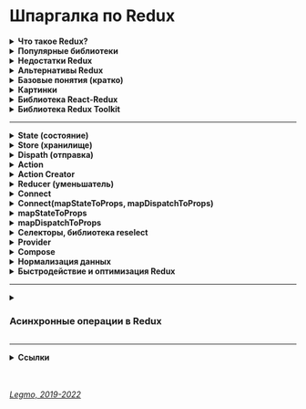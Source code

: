 <h1> Шпаргалка по Redux </h1>

[//]: # (Что такое Redux?)
<details><summary><b>Что такое Redux?</b></summary><p>

- Разработан в Facebook 2013
- Библиотека (а не фреймворк) для управления state. Реализует Flux-архитектуру.
- Её надо инсталлировать отдельно (не идёт в комплекте с React b т.д.)
- Позволяет создавать свой store и удобно работать с ним
- В частности, уменьшает связность - позволяет передавать данные не по цепочке props, а сразу в нужную компоненту


- **Ссылки**
  - [Хабр - Введение в Redux & React-redux](https://habr.com/ru/post/498860/)
  - [Изучаем Redux на примере создания мини-Redux](https://medium.com/devschacht/jakob-lind-learn-redux-by-coding-a-mini-redux-d1a58e830514)
  - [Создаем свой собственный Redux, часть 2: функция connect](https://medium.com/devschacht/jakob-lind-code-your-own-redux-part-2-the-connect-function-d941dc247c58)
  - [Build Yourself a Redux (en)](https://zapier.com/engineering/how-to-build-redux/)

<br></p>
</details>

[//]: # (Популярные библиотеки)
<details><summary><b>Популярные библиотеки</b></summary><p>

- Есть несколько библиотек, которые хорошо дополняют Redux:
-
- `React-Redux` — см. ниже.
- `Immutable.js` — немутабельные структуры данных для JavaScript! Используйте их для хранения состояния, чтобы быть уверенным, что оно не меняется там, где не должно, а также чтобы сохранить функциональную чистоту редьюсеров
- `redux-thunk` — используется когда нужно, чтобы действия (actions) имели какой-либо побочный эффект в дополнение к обновлению состояния приложения. Например, вызов REST API, или установка маршрутов (routes), или даже вызов других действий.
- `reselect` — используется для создания составных, лениво исполняемых отображений. Например для конкретного компонента вам может потребоваться:
  1. вставить только определенную часть глобального состояния, а не полностью
  2. вставить дополнительные производные данные, например "итого" или "результаты валидации данных", не сохраняя все это в состоянии

<br></p>
</details>

[//]: # (Недостатки Redux)
<details><summary><b>Недостатки  Redux</b></summary><p>

- **Высокая «связность»**
  - «Связность» (coupling) — взаимная зависимость модулей между собой. Сколько изменений надо внести в модули при изменении другого модуля. Чем ниже этот показатель — тем лучше.
  - Нарушение принципа "Low coupling, high cohesion" (Низкая связность, высокая сцепленность)
  - Управление состоянием, которое должно быть цельным внутри компонента, оказывается размазанным по множеству файлов и сущностей.
  - Связи, которые должны оставаться внутри, выходят наружу.
  - состояние всех компонент хранится в одном месте (глоальный стор), сложно перенести модуль в другой проект, надо тянуть за собой структуру Redux. 
  - Альтернативы
    - реализовать упарвление состоянием через хуки React (useReducer() и т.д.)
    - концепции «изолированных модулей», 
    - «слои»
- **Много «кода ради кода»** (boilerplate кода)
  - Даже небольшое изменение функционала может потребовать относительно большие изменения в коде, 
  - так еще и код этот однотипный и не несущий никакой полезной для данной конкретной задачи нагрузки. 
  - Инструменты, направленные на решение этой проблемы, существуют — Redux Toolkit
  - Но многословность остаётся даже в связке с Redux Toolkit,
    -
  - **Необходимость выбирать дополнительный слой**
    - redux-thunk, redux-saga, redux-observable...
- **Порог вхождения выше** 
  - если человек уже умеет работать с функциональными / классовыми компонентами и понимает что такое методы жизненного цикла и «состояния компонента» — ему не так сложно обучиться управлением state на хуках. А понимание Flux-архитекутры (например Redux) требует некоторых усилий.
- 
- **Альтернативные точки зрения**
  - Шаблоны и архитектуры не имеют плюсов и минусов сами по себе.
    Плюсы и минусы у них есть только в сравнении с другой архитектурой / шаблоном.
  - Redux - просто библиотека. Важно её корректно использовать.
  - Redux уменьшает количество шаблонного кода по сравнению со старым «шаблоном Flux»: http://redux.js.org/usage/reducing-boilerplate 
  - Люди используют Redux, потому что хотят, чтобы поток данных через их JS-код был согласованным, предсказуемым и понятным по сравнению со кастомными JS-скриптами, которые не соответствуют какой-либо общей общей архитектуре или шаблонам программирования. Если вам не нужны эти преимущества, возможно, вам лучше написать кастомный JS.
- 
- **Ещё**
  - Редакс не умеет идиоматически описывать события — когда у вас что-то произошло, и вам просто надо сайдэффекты. В терминах редакса это всегда превращается в монстров, когда пишут в стейт какие-нибудь пустые объекты (для change detection), и запускают рендер компонентов, когда он по факту не нужен (редакс не умеет просто сообщить в реакт о факте изменения стейта, это обязательно сопровождается рендером).
  - Из-за этого всего неаккуратная попытка создания в редаксе сайдэффектов на какие-нибудь частые события (scroll, мыша) может очень легко отожрать весь процессор и привести к тормозам на ровном месте. При этом весь код будет написан "по заветам" официальной документации. 
  - 
  - принципиально нет человеческого способа доставить обновление стейта в компонент реакта без рендера. Способ придумать можно, но будет несколько… нечеловечески. 
  - 
  - в компоненте есть ref на какой-то внутренний элемент, и надо с этим элементом что-то делать при некоторых изменениях редуксового стора, но без перерендера самого компонента?
  - 
  - У меня у самого есть вопросы к реализации вычислимых полей через селекторы, равно как и использование чистых функций в языке без даже намека на ссылочную прозрачность. Но конкретно для вашего примера сразу несколько вариантов приходит в голову
    - Просто импортировать стор в компонент вручную и вручную привязаться к стору через subscribe внутри компонента, один раз при создании компонента.
    - Написать свою обертку вокруг useSelector, которая будет принимать на вход селектор и колбек, который нужно дернуть при изменении результата селектора. Внутри обертки дергаем useSelector со вторым параметром (prev, next) => {if(prev !== next) {setTimeout(()=>callback(next))};return true}
    - Тупо мутировать стейт, но тогда не понятно как передавать информацию об изменении, и почему просто не использовать отдельный синглтон
    - 
    - Первые два способа может и не совсем стандартные, но вроде должны работать.
- 
- **Ссылки**
  - [Хабр - За что я не люблю Redux (2021)](https://habr.com/ru/post/563634/)
  - [Оф. документация - Reducing Boilerplate](https://redux.js.org/usage/reducing-boilerplate)
  - [Medium - Прощай, Redux (2018)](https://medium.com/devschacht/jack-scott-goodbye-redux-4f11cc3c6af5)

<br></p>
</details>

[//]: # (Альтернативы Redux)
<details ><summary><b>Альтернативы Redux</b></summary><p>

  - Хуки, в частности: useState, useReducer, useContext, пользовательские хуки. Ну и ContexAPI
  - [MobX](https://medium.com/@fabledva/%D0%BF%D0%B5%D1%80%D0%B5%D0%B2%D0%BE%D0%B4-%D0%B4%D0%BE%D0%BA%D1%83%D0%BC%D0%B5%D0%BD%D1%82%D0%B0%D1%86%D0%B8%D0%B8-%D0%BF%D0%BE-mobx-js-%D1%87%D0%B0%D1%81%D1%82%D1%8C-%D0%BF%D0%B5%D1%80%D0%B2%D0%B0%D1%8F-8c2481fd3505)
  - [React Query](https://my-js.org/docs/guide/react-query/) - библиотека для получения, кеширования, синхронизации и обновления состояния React-приложениях, хранящегося на сервере
  - SWR — альтернатива React Query
  - [Recoil](https://reactdev.ru/libs/recoil/) — новая библиотека для управления состоянием от Facebook
  - Overmind

<br></p>
</details>

[//]: # (Базовые понятия кратко)
<details><summary><b>Базовые понятия (кратко)</b></summary><p>

- `Store` (хранилище) — объект, содержит объект `state` и методы для работы с ним.
  - `State` (состояние) — объект хранящий актуальное состояние системы.
  - Методы = как его менять, как получить актуальное состояние хранилища (`getstate`), как подписаться на изменения (`subscriber`)... Их может быть много.
- `Dispatch` (отправка) — один из методов `store`. Объединяет все методы для правки `state`.
  - Хотим произвести любые изменения в `state` - вызываем метод `dispatch`
- `Actions` — объекты которые мы из UI (React) передаем в метод `dispatch()`.
  - Единственный способ внесения правок в `state` — вызывать `dispatch`, внутри которого некий `action`
- `Type` и `Payload` — параметры объекта `action`
  - `type` — строка, имя метода который будет менять `state`. По нему Redux понимает — что именно мы хотим сделать с `state`
  - `payload` — данные, которые нужны для изменений `state`.  Их может и не быть — например просто поменяли состояние системы на "Жду данных с сервера".
- `ActionCreators()` — функции, создают объект `Action`. Принимают данные-payload нужные для правки `state`, и возвращают объект `action` (с нужным type и payload).
  - Передавать `action` напрямую в `dispatch()` — плохой тон, код грязный и можно ошибиться.  `ActionCreators()`
  - Мы диспатчим не `ActionCreator` - диспатчится его вызов. Т.е. запустится функция `dispatch()`, выполнит `ActionCreator`, и уже потом выполнится  `dispatch()` с переданными в него результатами работы  `ActionCreator`  (т.е. с переданным объектом  `Action`)
- `Reducers()` — функции внутри `dispatch()`. Отвечают за правку опр. части `state`.  Принимают `action` и `state`, возвращают новый `state`
  - Принимают все `actions` входящие в `dispatch()`, и какой-то отдельный кусок `state` (например, отвечает за отдельную страницу).
  - Внутри стоит конструкция switch...case. Если `type` объекта `action` описан в этом switch - применяются изменения. Иначе - просто игнорируются
  - Нужны чтоб упростить работу со `state` — проще работать с каким-то небольшим объектом (например, описывающим состояние отдельной страницы). Для этого большой `state` дробят на части при помощи `reducers()`
  - Внутри `reducer` — набор методов для изменения данной части `state`.
  - `Reducer'у`  делегировано преобразование веток `state`. Та самая "простынь" с кучей `switch`/`case`. Туда же пихают `actionCreator`.
- 
- `Thunk()` — функция, делает какой-то асинхронный код и умеет  `dispatch(actions)` . Нужна для асинхронных запросов.
  - Вызывается из UI (React), как обычный `dispatch()`
  - Внутри себя выполняет асинхронный код и диспатчит обычные  `actions` .
  - React Thunk — отдельная библиотека, уже включена в Redux Toolkit. Добавляется в Redux и позволяет использовать асинхронный код внутри `dispatch()`.
  - В программировании `thunk` — это подпрограмма, используемая для ввода вычисления в другую подпрограмму. В основном используются для задержки вычисления до тех пор, пока не потребуется его результат, или для вставки операций в начале или конце другой подпрограммы.
  - Термин `thunk` возник как причудливая форма глагола _думать_ (разговорная форма прошедшего времени think.). Это относится к первоначальному использованию thunks в компиляторах ALGOL 60, что требовало специального анализа (размышления), чтобы определить, какой тип подпрограммы генерировать.
  - [Hexlet - Асинхронные запросы (Thunk). React: Redux Toolkit](https://ru.hexlet.io/courses/js-redux-toolkit/lessons/async-thunks/theory_unit)
- `ThunkCreator()` — функция-обёртка `thunk()`. Нужна чтоб передать в `thunk()` данные-payload для правки `state` .
  - `Thunk` берёт данные из замыкания, образуемого `ThunkCreator()`. https://youtu.be/eWdnjfRu9Io?t=1087
  - Как и с  `ActionCreator`, мы диспатчим не `ThunkCreator` - диспатчится его вызов. Т.е. запустится функция `dispatch()`, выполнит `ThunkCreator`, и уже потом выполнится  `dispatch()` с переданными в него результатами работы  `ThunkCreator`  (т.е. с переданным `Thunk` который через замыкание получил нужные данные)
- `Saga()` — альтернатива `thunk`. Тоже библиотека. Сложнее, более продвинутая
  - https://habr.com/ru/post/351168/
  - Redux-saga — библиотека. Нацеленная делать сайд-эффекты проще и лучше путем работы с сагами.
  - Саги — дизайн паттерн проектирования. Пришел из мира распределенных транзакций, где сага управляет процессами, которые необходимо выполнять транзакционным способом, сохраняя состояние выполнения и компенсируя неудачные процессы. 
  - Узнать больше
    - [Кузебюрдин (IT-Kamasutra) про Саги](https://youtu.be/EDCPrF8sXGA?t=526)
    - посмотреть [Применения паттерна Сага](https://www.youtube.com/watch?v=xDuwrtwYHu8) от Caitie McCaffrey,
    - [статья](http://citeseerx.ist.psu.edu/viewdoc/download?doi=10.1.1.93.7258&rep=rep1&type=pdf), которая первая описывает саги в отношении распределенных систем (если вы амбициозны)
  - Альтернативы redux-saga. Две самых популярных:
    - [redux-observable](https://github.com/redux-observable/redux-observable) (базируется на [RxJS](https://github.com/ReactiveX/rxjs))
    - [redux-logic](https://github.com/jeffbski/redux-logic) (базируется на RxJS наблюдателях, но даёт свободу писать логику в [других стилях](https://github.com/jeffbski/redux-logic#tldr)).
- `Middleware()` — функция-обёртка `dispatch()`. Нужна чтоб выполнить асинхронный код между отправкой из UI
  и `dispatch()`
  - В `store` приходит что-то (`action` или `thunk`). Это что-то не сразу попадает в `store`, а вначале обрабатывает
    функцией-обёрткой вокруг `Dispatch` — `Middleware`. Если это `Action` - `Middlewear` сразу пропустит его в `store`.
    Но, если это `thunk` — `middlewear` вначале выполнит его, дождётся ответа (если код был асинхронный), получит ответ
    и снова проверит — пришёл `action`, или ещё одни `thunk` (так тоже бывает). И так пока не придёт `action`.
  - Зачем это? Проблема в том, что `store` умеет работать только с `actions` (объектами). Если в него попадёт `thunk` (
    функция, да ещё с асинхронными методами) — он ничего сделать не сможет. Поэтому, надо всю эту асинхронную логику
    где-то выполнить — между отправкой из UI и приходом в метод `store`. Для этого и сделали обёртку вокруг `store`.
  - Выполнять асинхронные запросы внутри `reducer` нельзя потому что
    - `reducer` должен быть чистой функцией
    - `reducer` должен отдавать новый `state` мгновенно, т.е. никаких ожиданий завершения асинхронного запроса
  - Redux предоставляет нам такую штуку как middleware, которая стоит между диспатчом экшена и редюсером.
  - Существует две самые популярные middleware библиотеки для асинхронных экшенов в Redux, это — Redux Thunk и Redux
    Saga..
  - Middleware компонуемы — несколько мидлваров можно объединить вместе, где каждый мидлвар не должен знать, что происходит до или после него в цепочке.
  - [Подробнее](https://rajdee.gitbooks.io/redux-in-russian/content/docs/api/applyMiddleware.html)
- `Selectors`, библиотека Reselect
- 
- **Итого**
  - `state` — объект хранящий актуальное состояние
  - `store` — объект-хранилище всего что связано с состоянием
  - `subscriber` — метод для подписки на изменения в стэйте
  - `dispatch` — метод, для изменения стэйта. Все манипуляции со стэйтом делаем через dispatch
  - `action`  — объект, который мы снаружи отправляем в метод dispatch. Содержит тип (какое изменение произвести) и, если  надо, данные
  - `reducer` — функция, которая получает отдельный кусок стэйта и action. Если нужно - применяет этот экшен к стейту и
    возвращает обновлённый кусок стэйта (потом из кусков собирается новый стэйт)

<br></p>
</details>

[//]: # (Картинки)
<details><summary><b>Картинки</b></summary><p>

<img src="/Assets/Img/architecture-redux-1.jpg" title="Схема 1" alt="Схема 1" />

<br></p>
</details>

[//]: # (Библиотека React-Redux)
<details><summary><b>Библиотека React-Redux</b></summary><p>

- Отдельная библиотека, выступает как прослойка между React и Redux.
  - Позволяет работать с Redux не заморачиваясь кучей сложностей.
  - Инкапсулирует часть вещей, прячет от нас всякие детали связанные с контекстом, store, dispatch, subscribe...
  - Обладает очень простым интерфейсом.
  - Самое интересное:
    - `<Provider store>` — позволяет создавать обёртку для React-приложения и делать состояние Redux доступным для всех компонентов-контейнеров в его иерархии.
    - `connect([mapStateToProps], [mapDispatchToProps], [mergeProps], [options])` — позволяет создавать компоненты высшего порядка. Это нужно для создания компонентов-контейнеров на основе базовых компонентов React.

  - **Ссылки**
    - [Оф. документация React-redux (en)](https://react-redux.js.org/)
    - [Оф. документация React - State и жизненный цикл](https://ru.reactjs.org/docs/state-and-lifecycle.html)
    - [Redux и Thunk вместе с React. Руководство для чайников.](https://tuhub.ru/posts/redux-i-thunk-vmeste-react-rukovodstvo-dlya-chajnikov)

<br></p>
</details>

[//]: # (Библиотека Redux Toolkit)
<details><summary><b>Библиотека Redux Toolkit</b></summary><p>

- Библиотека от разработчиков Redux.
- Релиз — 2019.
- Аналог «Create React App» для React — можно работать и без неё, но с ней намного удобнее. До релиза библиотека называлась «redux-starter-kit»<br>

- Зачем:
  - помогает быстро начать использовать Redux;
  - упрощает работу с типичными задачами и кодом Redux;
  - позволяет использовать лучшие практики Redux по умолчанию;
  - предлагает решения, которые уменьшают недоверие к бойлерплейтам.

- Наиболее значимые функции:
  - `configureStore` — функция, предназначенная упростить процесс создания и настройки хранилища (`store`);
    - Автоматически добавляет `redux-thunk` в store 
    - Расширение `Redux DevTools` уже включено
  - `createSlice` — объединяет в себе функционал createAction и createReducer;
    - теперь написание логики Redux сводится к конфигурации. Дайте ему имя, initialState и логику ваших редьюсеров, и Redux Toolkit уже предоставит вам:
      - автоматически генерирует action creators & action types.
      - кажется, заменяет константы
      - Эти редукторы передаются в createReducer()который обеспечивает неизменную логику для обновления состояния.
  - `createReducer` — функция, помогающая лаконично и понятно описать и создать редьюсер;
    - заменяет `switch...case` ?
  - `createAction` — возвращает функцию создателя действия для заданной строки типа действия;
    - возвращает action creator, которого можно экспортировать, а затем диспатчить 
    - Когда вы вызываете action creator с аргументами, он автоматически становится объектом action.payload .
    - Строка, которую вы передаете в createAction, становится типом действия, которое вы затем можете использовать в своем редюсере. 
  - `createAsyncThunk` — похоже на createAction, но для случая отправки асинхронных действий
    - возвращает thunk action creator
    - Первый параметр — это тип действия Redux, но в этом случае строка не генерирует никаких функций редуктора автоматически, поскольку не знает деталей вашей реализации.
    - Второй параметр — это обратный вызов, в котором вы реализуете асинхронное поведение (например, выполнение вызовов ajax) и должны возвращать promise.
  - `createSelector` — функция из библиотеки Reselect, переэкспортированная для простоты использования.
  - `createEntityAdapter` — нормализовать объекты данных
    - создает удобную структуру для каждой коллекции. Очень похоже на то, что предоставляет библиотека normalizr
    - Предоставляет множество функций CRUD для обновления вашей коллекции в ваших редьюсерах.
    - Содержит функцию getSelectors() , которая предоставляет набор очень полезных селекторов (selectIds, selectEntities, selectAll, selectTotal, selectById), которые вы можете экспортировать.

- **Ссылки**
  - [Оф. документация React-redux (en)](https://redux-toolkit.js.org/)
  - [Оф. документация React-redux (ru)](https://rajdee.gitbook.io/redux-toolkit-in-russian/soderzhanie/quick-start)
  - [Habr - Redux Toolkit как средство эффективной Redux-разработки](https://habr.com/ru/company/inobitec/blog/481288/)
  - [Medium - Reduce boilerplate with Redux Toolkit](https://medium.com/strands-tech-corner/reduce-boilerplate-with-redux-toolkit-d56047455d63)

<br></p>
</details>

---

[//]: # (State)
<details><summary><b>State (состояние)</b></summary><p>

Cпециальный js-объект <внутри компонента>. Хранит данные, которые могут изменятся с течением времени.

Это инструмент, позволяющий обновлять пользовательский интерфейс, основываясь на событиях.

Задачи компоненты - отрисовывать какие-то данные. Эти данные всегда называются state (состояние приложения).

Узнать состояние компонента можно с помощью конструкции this.state.

Изменить состояние можно с помощью this.setState(), если передадим этой функции объект, представляющий новое состояние.

- **State-managment - управление данными**<br>
  Задумывая архитектуру нового приложения, первым делом всегда думать - как я собираюсь организовать state-managment (управление данными)?
  Чаще всего выбор зависит от того, в чём больше опыта.
  State (Business Logic Layer) важнее чем UI.
  Какие есть подходы к state-managment?
  - local state of class component - локальный state классовых компонент. Используется не всегда. Для простых, небольших задач, маленьких проектов.
  - Redux (одна из реализаций FLUX) - функциональное програмирование
  - MobX - ООП
  - и ещё много других

- **Не изменяйте state напрямую**<br>
  // Неправильно
  `this.state.comment = 'Привет';`

  Вместо этого используйте setState():
  // Правильно
  `this.setState({comment: 'Привет'});`

  Конструктор — это единственное место, где вы можете присвоить значение this.state напрямую.

  - **Обновления state могут быть асинхронными**<br>
    React может сгруппировать несколько вызовов setState() в одно обновление для улучшения производительности.

    Поскольку this.props и this.state могут обновляться асинхронно, вы не должны полагаться на их текущее значение для вычисления следующего состояния.

    Например, следующий код может не обновить счётчик:

    // Неправильно
    ```
    this.setState({
      counter: this.state.counter + this.props.increment,
    });
    ```

    Правильно будет использовать второй вариант вызова setState(), который принимает функцию, а не объект. Эта функция получит предыдущее состояние в качестве первого аргумента и значения пропсов непосредственно во время обновления в качестве второго аргумента:

    // Правильно
    ```
    this.setState((state, props) => ({
      counter: state.counter + props.increment
    }));
    ```

- **Однонаправленный поток данных**<br>
  В иерархии компонентов, ни родительский, ни дочерние компоненты не знают, задано ли состояние другого компонента.
  Также не важно, как был создан определённый компонент — с помощью функции или класса.
  Состояние часто называют «локальным», «внутренним» или инкапсулированным. Оно доступно только для самого компонента и скрыто от других.
  Компонент может передать своё состояние вниз по дереву в виде пропсов дочерних компонентов:

  `<h2>Сейчас {this.state.date.toLocaleTimeString()}.</h2>`

  Своё состояние можно передать и другому пользовательскому компоненту:

  `<FormattedDate date={this.state.date} />`

  Компонент FormattedDate получает date через пропсы, но он не знает, откуда они взялись изначально — из состояния Clock, пропсов Clock или просто JavaScript-выражения:
  ```
    function FormattedDate(props) {
      return <h2>Сейчас {props.date.toLocaleTimeString()}.</h2>;
    }
  ```

Этот процесс называется «нисходящим» («top-down») или «однонаправленным» («unidirectional») потоком данных. Состояние всегда принадлежит определённому компоненту, а любые производные этого состояния могут влиять только на компоненты, находящиеся «ниже» в дереве компонентов.

Если представить иерархию компонентов как водопад пропсов, то состояние каждого компонента похоже на дополнительный источник, который сливается с водопадом в произвольной точке, но также течёт вниз.

**Ссылки**
- https://ru.reactjs.org/docs/state-and-lifecycle.html

<br></p>
</details>

[//]: # (Store)
<details><summary><b>Store (хранилище)</b></summary> 

ООП-объект, который управляет state (объект хранящий состояние приложения)

Там лежит:
- сам state
- методы для работы с ним

Создаётся при помощи метода(?) createStore(reducers)

<br></p>
</details>

[//]: # (Dispath)
<details><summary><b>Dispath (отправка)</b></summary><p> 

- https://youtu.be/AyCBG4LcUSA?t=141
- англ. "отправка"
- Метод объекта store, который предназначен для вызова всех методов, изменяющих store
- Т.е. вместо того чтобы прокидывать кучу разных методов, мы отдаём один единственный - disptach.
- В него передаём объект action, у которого указан type и есть нужные данные. Dispatch, на основе этого type и данных, вносит правки в store (прежде всего - в state)

Метод объекта store, через который вызываем все другие методы объекта Store (что изменить state, т.е. состояние приложения)

Мы вводим в наш объект store один единственный метод, через который будем вызывать все другие методы объекта.

Он принимает некий объект action. Выглядит так: dispath(action).

У action обязательно должно быть текстовое свойство type='' - в нём передаётся название требуемого действия (т.е. метода).

Эти текстовые названия всегда пишутся заглавными.

State всегда меняется через dispath(action)

<br></p>
</details>

[//]: # (Action)
<details><summary><b>Action</b></summary><p> 

- объект, который через метод dispath передаётся в наш объект store, и там производит некие действия с данными (state)

У action есть как минимум одно свойство, type.
По type dispath определяет, какие именно действия надо произвести со state (какую ветку действий выбрать)

- Если в компоненте один коллбэк вызывает последовательно несколько actions один за другим - они выполнятся в том же
  порядке?
- Ответ — «да». Redux store не возьмёт в работу второй action, пока не выполнится первый. Иначе бы Redux не мог
  нормально управлять state.

<br></p>
</details>

[//]: # (Action Creator)
<details><summary><b>Action Creator</b></summary><p> 

- вспомогательная функция, которая создаёт нужный объект-action. В компоненте хотим вызвать dispatch с каким-то экшеном,
  чтоб изменить стэйт. Для этого заранее создали в редьюсере экшен-криэйтор для данного экшена. Этот экшен-криэйтор
  импортировали в компоненту. В компонененте вызвали dispatch(экшен_криэйтор(payload)). Зачем надо? Сложно сказать. По
  идее. у action может быть сложная структура объекта. Чтоб каждый раз её заново не писать - сделали такую штуку.

Функции, которые возвращают объект action. То, что передаётся в mapDispatchToProps

Содержит action - type и список данных, которые может получать.

Пример:
export const updateTaskStatus = (status, id) => ({
type: UPDATE_TASK_STATUS,
newStatus: status,
taskId: id,
});

<br></p>
</details>

[//]: # (Reducer)
<details><summary><b>Reducer (уменьшатель)</b></summary><p>

Чистая функция, принимает state и action. Та самая простынь, где много switch

Применяет action к этому state (если нужно) и возвращает новый state (если не изменился - тот же).

Позволяет разделить метод dispath на отдельные куски, чтоб с ним было удобнее работать.

Обычно каждый reducer отвечает за какую-то ветку state - например этот работает с одной страницей, а тот с другой; или один работает с цитатами, а другой с пользователями.

Reducers - это отдельные функции, а не методы объекта store. Они лежат отдельно от store. Поэтому store (и его метод dispatch) не в курсе, какой action какому reducer нужен - мы отправляем любой входящий action всем имеющимся reducers. Для работы reducer ему кроме action нужен ещё и state. Но, мы не отправляем весь state целиком каждому reducer - нет, каждому мы отправляем только ту ветку, с которой он работает.

Reducer - только преобразователь. Он не вызывает subscriber и другие callbacks.

Если тип action неизвестен - выдаём изначальный state
```javascript
    const task_tables_reducer = (state = initialState, action) => {
  switch (action.type) {
    case IS_PAGINATION: {
      return {...state};
    }
    default:
      return state;
  }
}
```  

Смотри также в разделе «[React — Компоненты. Компоненты = чистые функции](React.md)»

<br></p>
</details>

[//]: # (Connect)
<details><summary><b>Connect</b></summary><p>

connect([mapStateToProps], [mapDispatchToProps], [mergeProps], [options])

API react-redux connect() используется для создания компонентов-контейнеров, которые подключены к хранилищу Redux.

Если вам, в React-компоненте, нужно получать данные из хранилища, или требуется диспетчеризовать действия, или нужно делать и то и другое, вы можете преобразовать обычный компонент в компонент-контейнер, обернув его в компонент высшего порядка, возвращаемый функцией connect() из react-redux.

Если ваше React-приложение использует несколько хранилищ Redux, то connect() позволяет легко указывать конкретное хранилище, к которому должен быть подключён компонент-контейнер.

**Ссылки**
- [Habr - Использование функции connect() из пакета react-redux](https://habr.com/ru/company/ruvds/blog/423157/)

<br></p>
</details>

[//]: # (Connect, mapStateToProps, mapDispatchToProps)
<details><summary><b>Connect(mapStateToProps, mapDispatchToProps)</b></summary><p>

  - API-функция предоставляемая пакетом react-redux.<br> 

Позволяет создавать контейнерные компоненты

Пробрасывает в презентационную компоненту данные из store, в виде props. Благодаря mapStateToProps

Подписывает презентационную компоненту на все изменения state, которые мы объявили в mapStateToProps

Позволяет контейнерной компоненте изменять store, благодаря mapDispatchToProps

Connect автоматически делает подключенные компоненты «чистыми», то есть они будут повторно рендериться только при изменении их props — тоесть, когда изменяется их срез состояния Redux. Это предотвращает ненужный ре-рендер и ускоряет работу приложения.

Connect() используется для создания компонентов-контейнеров, которые подключены к хранилищу Redux. Хранилище, к которому осуществляется подключение, получают от самого верхнего предка компонента с использованием механизма контекста React.

Если вам, в React-компоненте, нужно получать данные из хранилища, или требуется диспетчеризовать действия, или нужно делать и то и другое, вы можете преобразовать обычный компонент в компонент-контейнер, обернув его в компонент высшего порядка, возвращаемый функцией connect() из react-redux.

Вы можете создать компонент-контейнер самостоятельно и вручную подписать компонент на хранилище Redux, используя команду store.subscribe(). Однако использование функции connect() означает применение некоторых улучшений и оптимизаций производительности, которые, вы, возможно, не сможете задействовать при использовании других механизмов.

Функция connect(), кроме того, даёт разработчику дополнительную гибкость, позволяя настраивать компоненты-контейнеры на получение динамических свойств, основываясь на свойствах, первоначально им переданных. Это оказывается очень кстати для получения выборок из состояния, основываясь на свойствах, или для привязки генераторов действий к конкретной переменной из свойств.

Если ваше React-приложение использует несколько хранилищ Redux, то connect() позволяет легко указывать конкретное хранилище, к которому должен быть подключён компонент-контейнер.

Прежде чем преобразовывать обычный компонент React в компонент-контейнер с использованием connect(), нужно создать хранилище Redux, к которому будет подключён этот компонент.

Функция connect(), предоставляемая пакетом react-redux, может принимать до четырёх аргументов, каждый из которых является необязательным. После вызова функции connect() возвращается компонент высшего порядка, который можно использовать для оборачивания любого компонента React.

  ```javascript
  connect([mapStateToProps], [mapDispatchToProps], [mergeProps], [options]) 
  ```

**mergeProps**<br>
Если функции connect() передаётся аргумент mergeProps, то он представляет собой функцию, которая принимает следующие три параметра:
- stateProps — объект свойств, возвращённый из вызова mapStateToProps().
- dispatchProps — объект свойств с генераторами действий из mapDispatchToProps().
- ownProps — исходные свойства, полученные компонентом.

Эта функция возвращает простой объект со свойствами, который будет передан заключённому в обёртку компоненту. Это полезно для осуществления условного маппинга части состояния хранилища Redux или генераторов действий на основе свойств.

Если connect() не передают эту функцию, то используется её стандартная реализация:

  ```javascript  
    const mergeProps = (stateProps, dispatchProps, ownProps) => {
      return Object.assign({}, ownProps, stateProps, dispatchProps)
    }
  ```

**options**<br>
Объект с параметрами. Необязательный объект, передаваемый функции connect() в качестве четвёртого аргумента.

Содержит параметры, предназначенные для изменения поведения этой функции. Так, connect() представляет собой специальную реализации функции connectAdvanced(), она принимает большинство параметров, доступных connectAdvanced(), а также некоторые дополнительные параметры.

[Страница документации](https://react-redux.js.org/api/connect) - какие параметры можно использовать с connect(), и как они модифицируют поведение этой функции.

**Ссылки**
- [Использование функции connect() из пакета react-redux](https://habr.com/ru/company/ruvds/blog/423157/)
- [Оф. документация React-redux (en)](https://react-redux.js.org/)
- [Создаем свой собственный Redux, часть 2: функция connect](https://medium.com/devschacht/jakob-lind-code-your-own-redux-part-2-the-connect-function-d941dc247c58)

<br></p>
</details>

[//]: # (mapStateToProps)
<details><summary><b>mapStateToProps</b></summary><p>

Функция, возвращает либо обычный объект, либо другую функцию.

Передача mapStateToProps в качестве аргумента для функции connect() приводит к подписке компонента-контейнера на обновления Redux Store. mapStateToProps будет вызываться каждый раз, когда состояние Store изменяется. Если слежение за обновлениями состояния не нужно - передайте connect() в качестве значения этого аргумента undefined или null.

[//]: # (todo: разбираться со вторым примером)
mapStateToProps() объявляется с двумя параметрами, второй из которых является необязательным:
- Первый параметр представляет собой текущее состояние хранилища Redux.
- Второй параметр (ownProps), если его передают, представляет собой объект свойств, переданных компоненту


  ```javascript
      const mapStateToProps = (state, ownProps) => ({
      coin: coinSelector(state, ownProps),
      isLoading: isCoinsLoadingSelector(state),
    });
  ```

**ownProps**<br>
Это свойства компонента.

Как уже было сказано, функции mapStateToProps и mapDispatchToProps, переданные connect(), могут быть объявлены со вторым параметром ownProps, представляющим собой свойства компонента.

Однако тут есть одна проблема. Если число обязательных параметров объявленной функции mapStateToProps меньше, чем 2, тогда ownProps передаваться не будет. Но если функция объявлена с отсутствием обязательных параметров или, как минимум, с 2 параметрами, ownProps будет передаваться.

  ***  
Если из mapStateToProps будет возвращён обычный объект, то возвращённый объект stateProps объединяется со свойствами компонента.

Если же mapStateToProps возвращает функцию, то эта функция используется как mapStateToProps для каждого экземпляра компонента. Это может пригодиться для улучшения производительности рендеринга и для мемоизации.

**Ссылки**
- [Использование функции connect() из пакета react-redux](https://habr.com/ru/company/ruvds/blog/423157/)

<br></p>
</details>

[//]: # (mapDispatchToProps)
<details><summary><b>mapDispatchToProps</b></summary><p>

Объект, содержащий набор actionCreators.<br>

Может быть либо объектом, либо функцией, которая возвращает обычный объект или другую функцию.

Используется в connect

Позволяет контейнерной компоненте диспатчить изменения в store

Если в качестве аргумента mapDispatchToProps используется объект, то каждая функция в объекте будет воспринята в качестве генератора действий Redux и обёрнута в вызов метода хранилища dispatch(), что позволит вызывать его напрямую. Получившийся в результате объект с генераторами действий, dispatchProps, будет объединён со свойствами компонента.

При использовании в качестве аргумента mapDispatchToProps функции программист должен самостоятельно позаботиться о возврате объекта dispatchProps, который осуществляет привязку генераторов действий с использованием метода хранилища dispatch(). Эта функция принимает, в качестве первого параметра, метод хранилища dispatch(). Как и в случае с mapStateToProps, функция также может принимать необязательный второй параметр ownProps, который описывает маппинг с исходными свойствами, переданными компоненту.

Если эта функция возвращает другую функцию, то возвращённая функция используется в роли mapDispatchToProps, что может быть полезным для целей повышения производительности рендеринга и мемоизации.

**Ссылки**
- [Использование функции connect() из пакета react-redux](https://habr.com/ru/company/ruvds/blog/423157/)

<br></p>
</details>

[//]: # (Селекторы, библиотека reselect)
<details ><summary><b>Селекторы, библиотека reselect</b></summary><p>

Функция, принимает весь стэйт целиком, достаёт и обрабатывает какие-то данные и передаёт их в `mapStateToPros` (и дальше в UI).

Отдельный архитектурный слой, занимается получением, комбинированием и преобразованием данных. Например, данные из этого куска стэйта надо как-то обработать, объединить с данными из другого куска стэйта, отфильтровать, убрать дубли и только потом передать в React.

Зачем нужны - чтобы разделить структуру данных в стэйте (BLL) и React (UI). Если мы поменяем структуру данных в стэйте, например переименуем какой-то объект, разделим его на несколько и т.д.- хорошо бы иметь одно место, где можно внести изменения. Иначе придётся прыгать по всем `mapStateToPros` приложения и менять структуру вручную.

`mapStateToPros` - предоставляется библиотекой React-Redux.

**Проблемы селекторов**
В Redux нельзя подписаться на изменение конкретного кусочка данных. Изначально, можно лишь узнать о том, что "где-то что-то изменилось".<br>
Т.к.  'mapStateToProps' вызывается в каждом компоненте при каждом изменении стэйта — каждый селектор тоже будет вызываться при каждом изменении стэйта. Даже если меняется совсем другая ветка. А если селектор плюс ко всему делает `.map()`, `.filter()`, `.reduce()` и т.д. — он ещё и создаёт новый объект (даже если данные в него пришли те же) => будет ненужный ре-рендер страницы. <br>
Основные проблемы:
- Могут вызывать ненужные ре-рендеры страниц при каждом изменении в глобальном стэйте.
- Могут иметь сложную логику вычислений => будут создавать большую нагрузку, долго вычислять (вызываются при каждом изменении в глобальном стэйте).
- Трудны в отладке - debugger поставленный в селекторе вызывается при каждом изменении в глобальном стэйте, а не тогда когда меняется что-то в части стэйта с которой работает данный селектор.

**Библиотека `reselect`**
[GitHub - Reselect](https://github.com/reduxjs/reselect).<br>
Библиотека для создания мемоизированных "селекторных" функций.<br>
Мемоизация = сохранение результатов выполнения функций для предотвращения повторных вычислений.<br>
Селектор по-прежнему вызывается каждый раз когда хоть что-то меняется в глобальном стэйте. Но результаты работы селектора сохранены, и при каждом новом вызове отдаётся этот сохранённый результат.<br>
При этом объявлены «зависимости» - от каких частей стэйта зависит данный селектор. Если эти части меняются - результат работы селектора вычисляется и запоминается заново.
Т.е.:<br>
- мы возвращаем тот же массив, а не его копию - не будет ре-рендера
- мы не запускаем вычисления внутри селектора - не будет тратиться время и вычислительная мощность
- мы не запускаем вычисления внутри селектора - не попадаем в саму функцию, а значит debugger лишний рах не вызывается

Не используйте reselect там, где не происходит вычислений.<br> 
Не надо лишний раз засорять память, reselect трудно ускорить, и кеширование тут не поможет.<br>
Отдавая кеширование на откуп библиотеке, вы рискуете по неосторожности загадить память кешом. В браузере у вас один пользователь, да и страничка живет недолго, а на сервер приходит много пользователей, и процесс там живет долго.

**Ссылки**
- [Habr - Готовим селекторы в Redux](https://habr.com/ru/post/564004/)
- [Habr - Несколько способов оптимизировать React-Redux приложение](https://habr.com/ru/post/490526/)
- [It-Kamasutra - React JS - селекторы (reselect part 1)](https://youtu.be/qzxL8qdPMgU)
- [It-Kamasutra - React JS - mapStateToProps (reselect часть 2)](https://youtu.be/_jyrQh0ZdTA)
- [It-Kamasutra - React JS - mapStateToProps (reselect часть 3)](https://youtu.be/nDh92Vnf3_k)
<br></p>
- [GitHub - Reselect](https://github.com/reduxjs/reselect)
- [Reselect - библиотека селекторов для Redux](https://github.com/devSchacht/translations/blob/master/articles/reselect-selector-library-for-redux/readme.md)

</details>

[//]: # (Provider)
<details><summary><b>Provider</b></summary><p>

Компонент, оборачивается вокруг корневой компоненты (<App>). Позволяет передавать store всем потомкам - теперь у connect() есть доступ к store

Пакет react-redux предоставляет разработчику компонент <Provider>, который можно использоваться для оборачивания корневого компонента приложения. Он принимает свойство store. Предполагается, что оно представляет собой ссылку на хранилище Redux, которое планируется использовать в приложении. Свойство store передаётся, в соответствии с иерархией приложения, компонентам-контейнерам, с использованием механизма контекста React:

<br></p>
</details>

[//]: # (Compose)
<details><summary><b>Compose</b></summary><p>

Подход из функционального программирования
Реализацию этой функции предоставляет, в частности, Redux

Позволяет объединить несколько последовательных вызовов функций. Полезно в ситуации конвейера - мы передаём данные в функцию A, результат её работы передаётся в функцию B, результат работы B передаётся в C... и так далее

  ```javascript
  compose(
        connect(mapStateToProps, mapDispatchToProps),
        withAuthRedirect
)
(component)
  ```

Оборачивание идёт "снизу вверх" - вначале обернёт withAuthRedirect(), потом connect(mapStateToProps,
mapDispatchToProps)()

**Ссылки**

- [YouTube - IT Kamasutra 70](https://www.youtube.com/watch?v=tf4E6tw8ZVw)

<br></p>
</details>

[//]: # (Нормализация данных)
<details ><summary><b>Нормализация данных</b></summary><p>

`Нормализация` — процесс удаления избыточных данных.
Для приведения структуры БД к виду, обеспечивающему минимальную логическую избыточность.<br>
Избыточность устраняется, как правило, за счёт декомпозиции отношений (таблиц), т.е. разбиения одной таблицы на
несколько.

**Основные пункты нормализации**

- Упорядочивание данных в логические группы или наборы.
- Нахождение связей между наборами данных (например «один-ко-многим» и «многие-ко-многим»).
- Минимизация избыточности данных.

**Преимущества нормализованной базы данных**

- Можно производить сложные выборки данных относительно простыми SQL-запросами.
- Целостность данных — позволяет надежно хранить данные.
- Предотвращает появление «избыточности» хранимых данных. Данные всегда хранятся только в одном месте, что делает легким
  процесс вставки, обновления и удаления данных.
- Масштабируемость – возможность системы справляться с будущим ростом. База должна работать быстро, когда число
  пользователей и объемы данных возрастают.

***

Большинство приложений работают с данными, которые имеют вложенную структуру. <br>
Например, у постов в блоге есть автор и комментарии. У комментариев тоже есть авторы и могут быть лайки.

Работать с такой структурой напрямую тяжело по нескольким причинам:

- Внутри неё дублируются данные, например, author. Из-за этого усложняется обновление
- Логика редьюсеров становится тем сложнее, чем больше вложенность

Правильный подход при работе с Redux — воспринимать его как реляционную базу данных. <br>
Данные внутри хранилища должны быть нормализованы. <br>
При таком взгляде каждый слайс работающий с набором сущностей может восприниматься как отдельная таблица в базе данных.

Основные принципы организации данных в хранилище:

- Каждая сущность хранится в своём редьюсере.
- Коллекция сущностей одного типа хранится в виде объекта, где ключи — идентификаторы объектов, а значения — сами
  объекты.
- Порядок данных в этом объекте задаётся отдельным массивом состоящим только из идентификаторов.
- Данные ссылаются друг на друга только по идентификаторам.

Каждая сущность хранится в своём собственном редьюсере. <br>
Объект entities хранит сами сущности, а ids - идентификаторы.<br>

Преимущества:

- Данные не повторяются — достаточно поменять только одно место при их изменении
- Редьюсеры не имеют вложенности
- Данные в таком виде легко извлекать и модифицировать

***

`Реляционная база данных` — информация хранится в таблицах, связанных друг с другом опр. отношениями. <br>
Эти отношения позволяют извлекать и объединять данные из одной или нескольких таблиц с помощью одного запроса.

***
В Redux рекомендуются

- использовать минимальное состояние хранилища
- извлекать из него данные только по мере необходимости.
- относиться к хранилищу как к базе данных
- хранить данные в максимально нормлизованным, без вложений и….
- хранить каждую сущность в объекте, хранящемся с идентификатором в качестве ключа. Используйте ID для ссылки на нее из
  других сущностей или списков.
  - То есть хранить, например списки хранить не как массив, а как объект с ключом идентификатором.
  - Это явно не удобно для использования в некоторых компонентах, но обеспечивает максимальную производительность.

Для того, чтобы извлекать данные для компонентов у нас есть селекторы, которые как раз нормализуют данные.

Итого, используем селекторы + Reselect для мемоизации (чтоб не высчитывать данные каждый раз, а только если поменялись
зависимости)

***

- Когда часть данных дублируется в нескольких местах, становится сложнее убедиться, что она обновляется надлежащим
  образом.
- Вложенные данные означают, что соответствующая логика редуктора должна быть более вложенной и, следовательно, более
  сложной. В частности, попытка обновить глубоко вложенное поле может очень быстро стать очень уродливой.
- Поскольку для неизменяемых обновлений данных также требуется копирование и обновление всех предков в дереве состояний,
  а новые ссылки на объекты приведут к повторному отображению подключенных компонентов пользовательского интерфейса,
  обновление глубоко вложенного объекта данных может привести к повторному отображению совершенно не связанных
  компонентов пользовательского интерфейса, даже если данные, которые они отображают, не были скопированы.на самом деле
  изменилось.

Из-за этого рекомендуемый подход к управлению реляционными или вложенными данными в хранилище Redux заключается в том,
чтобы обрабатывать часть вашего хранилища, как если бы это была база данных, и сохранять эти данные в нормализованной
форме.

Основными концепциями нормализации данных являются:

- Каждый тип данных получает свою собственную "таблицу" в состоянии.
- Каждая "таблица данных" должна хранить отдельные элементы в объекте, с идентификаторами элементов в качестве ключей и
  самих элементов в качестве значений.
- Любые ссылки на отдельные элементы должны выполняться путем сохранения идентификатора элемента.
- Для указания порядка следует использовать массивы идентификаторов.

В целом эта структура состояний намного более плоская. По сравнению с исходным вложенным форматом это улучшение в
нескольких отношениях:

- Поскольку каждый элемент определен только в одном месте, нам не нужно пытаться вносить изменения в нескольких местах,
  если этот элемент обновляется.
- Логика редуктора не должна иметь дело с глубокими уровнями вложенности, поэтому, вероятно, будет намного проще.
- Логика для извлечения или обновления данного элемента теперь довольно проста и последовательна. Учитывая тип элемента
  и его идентификатор, мы можем напрямую найти его за пару простых шагов, без необходимости копаться в других объектах,
  чтобы найти его.
- Поскольку каждый тип данных разделен, обновление, подобное изменению текста комментария, потребует только новых копий
  части дерева "комментарии> byId> комментарий". Обычно это будет означать меньшее количество частей пользовательского
  интерфейса, которые необходимо обновить, поскольку их данные изменились. В отличие от этого, обновление комментария в
  исходной вложенной форме потребовало бы обновления объекта комментария, родительского объекта post, массива всех
  объектов post и, вероятно, привело бы к повторному отображению всех компонентов Post и компонентов комментариев в
  пользовательском интерфейсе.

Обратите внимание, что нормализованная структура состояний обычно подразумевает, что подключено больше компонентов, и
каждый компонент отвечает за поиск своих собственных данных, в отличие от нескольких подключенных компонентов, которые
просматривают большие объемы данных и передают все эти данные вниз. Как оказалось, подключенные родительские компоненты
просто передают идентификаторы элементов подключенным дочерним элементам - это хороший шаблон для оптимизации
производительности пользовательского интерфейса в приложении React Redux, поэтому нормализация состояния играет ключевую
роль в повышении производительности.

**Упорядочивание нормализованных данных в state**

Типичное приложение, скорее всего, будет иметь смесь реляционных и нереляционных данных. Хотя не существует единого
правила, точно определяющего, как должны быть организованы эти разные типы данных, одним из распространенных шаблонов
является помещение реляционных "таблиц" под общий родительский ключ, такой как "entities".

Это может быть расширено несколькими способами. Например, приложение, которое выполняет большое редактирование объектов,
может захотеть сохранить два набора "таблиц" в состоянии, один для "текущих" значений элементов и один для "
незавершенных" значений элементов. Когда элемент редактируется, его значения могут быть скопированы в раздел "
незавершенное производство", и любые действия, которые его обновляют, будут применены к копии "незавершенного
производства", позволяя форме редактирования управляться этим набором данных, в то время как другая часть
пользовательского интерфейсапо-прежнему ссылается на оригинальную версию. "Сброс" формы редактирования просто потребовал
бы удаления элемента из раздела "незавершенное производство" и повторного копирования исходных данных из "текущего" в "
незавершенное производство", в то время как "применение" изменений потребовало бы копирования значений из "
незавершенного производства".переход от раздела "прогресс" к разделу "текущий".

**Взаимосвязи и таблицы**

Поскольку мы рассматриваем часть нашего хранилища Redux как "базу данных", многие принципы проектирования баз данных
также применимы и здесь. Например, если у нас есть связь "многие ко многим", мы можем смоделировать ее, используя
промежуточную таблицу, в которой хранятся идентификаторы соответствующих элементов (часто называемую "таблицей
соединений" или "ассоциативной таблицей"). Для согласованности мы, вероятно, также хотели бы использовать тот же
byIdallIdsподход и, который мы использовали для фактических таблиц элементов.

Такие операции, как "Поиск всех книг этого автора", могут быть легко выполнены с помощью одного цикла над таблицей
соединений. Учитывая типичные объемы данных в клиентском приложении и скорость движков Javascript, этот вид операций,
вероятно, будет иметь достаточно высокую производительность для большинства вариантов использования.

**Нормализация вложенных данных**

Поскольку API-интерфейсы часто отправляют обратно данные во вложенной форме, эти данные необходимо преобразовать в
нормализованную форму, прежде чем их можно будет включить в дерево состояний. Для этой задачи обычно используется
библиотека Normalizr. Вы можете определить типы схем и отношения, передать схему и данные ответа в Normalizr, и он
выведет нормализованное преобразование ответа. Затем этот вывод можно включить в действие и использовать для обновления
хранилища. Смотрите документацию Normalizr для получения более подробной информации о его использовании.

**Ссылки**

- [Hexlet - Нормализация данных в Redux](https://ru.hexlet.io/courses/js-redux-toolkit/lessons/data-normalization/theory_unit)
- [Нормализация данных в Redux flow, мемоизация и Reselect](https://xakplant.ru/2020/02/14/%D0%BD%D0%BE%D1%80%D0%BC%D0%B0%D0%BB%D0%B8%D0%B7%D0%B0%D1%86%D0%B8%D1%8F-%D0%B4%D0%B0%D0%BD%D0%BD%D1%8B%D1%85-%D0%B2-redux-flow-%D0%BC%D0%B5%D0%BC%D0%BE%D0%B8%D0%B7%D0%B0%D1%86%D0%B8%D1%8F-%D0%B8-res/)
- [Dan Abramov - Redux: Normalizing the State Shape](https://egghead.io/lessons/javascript-redux-normalizing-the-state-shape#/guidelinesModal)
- [GitHub - Normalizing State Shape (2018)](https://github.com/js-ru/redux-ru/blob/master/docs/recipes/reducers/NormalizingStateShape.md)
- [Реляционные базы данных для чайников](https://ruseller.com/lessons.php?id=1664)
- [Нормализация баз данных простыми словами](https://info-comp.ru/database-normalization)

</details>

[//]: # (Быстродействие и оптимизация Redux)
<details ><summary><b>Быстродействие и оптимизация Redux</b></summary><p>

**Ссылки**

- [Habr - Несколько способов оптимизировать React-Redux приложение](https://habr.com/ru/post/490526/)
- [Habr - Готовим селекторы в Redux](https://habr.com/ru/post/564004/)
- [Почему не надо сохранять props в state](https://riptutorial.com/ru/reactjs/example/15854/%D0%BE%D0%B1%D1%89%D0%B8%D0%B9-%D0%B0%D0%BD%D1%82%D0%B8%D0%BF%D0%B0%D1%82%D1%82%D0%B5%D1%80%D0%BD)
- [Как не надо писать React: неправильные шаблоны и проблемы в React](https://webformyself.com/kak-ne-nado-pisat-react-nepravilnye-shablony-i-problemy-v-react/)
- [см. раздел «React» - Быстродействие и оптимизация React](React.md)

<br></p>
</details>

---

[//]: # (Асинхронные операции в Redux)
<details><summary><h3>Асинхронные операции в Redux</h3></summary>
  
[//]: # (Асинхронные операции)
- <details><summary><b>Асинхронные операции</b></summary><p> 

  - Асинхронные операции - операции, требующие некоторого времени для завершения. 
  - Например - функция, которая делает запрос API на сервер. Она не возвращает результат немедленно, для получения ответа от сервера требуется несколько секунд. 
  - Поэтому, если вы вызываете эту функцию и присваиваете ее значение для некоторой переменной, она будет undefined не определено. Поскольку Javascript не знает, что функция обрабатывает некоторые операции async.
  - 
  - Про декларативное программирование и функциональные/классовые компоненты
  - В мире реакта мы используем декларативное программирование. То есть мы не описываем что нужно убрать этот текст или напротив - добавить текст в HTML. Мы описываем состояние компонента.
  - Для того, чтобы описывать состояния компонента, нам недостаточно использовать такой простой синтаксис описания компонента в виде функции. 
  - Такой синтаксис подходит только для очень простых компонентов, которые имеют небольшую часть логики Stateless компоненты.
  - Для того, чтобы добавить описание состоянию компонента нам придется использовать второй синтаксис с использование классов ES6

  <br></p>
  </details>

[//]: # (Запрос внутри actionCreator)
- <details><summary><b>Запрос внутри actionCreator</b></summary><p> 

  - Самый простой вариант - делаем запрос внутри actionCreator
  - Например, при помощи fetch:
    - ```js
        const fetchDog = (dispatch) => {
        dispatch(requestDog());
        return fetch('https://dog.ceo/api/breeds/image/random')
              .then(res => res.json())
              .then(
                      data => dispatch(requestDogSuccess(data)),
                      err => dispatch(requestDogError())
              );
        };
      ```
  - Это простой, но очень негибкий подход.

  - Ядро Redux это контейнер состояния (state container), который поддерживает только синхронные потоки данных.
  - В случае асинхронного вызова, надо сначала дождаться ответа и затем (если не было ошибок) обновить состояние. А  если у приложения сложная логика?
  - Для этого Redux использует промежуточные слои (middlewares) - код, который выполняется после отправки действия, но перед вызовом редюсера.
  - Промежуточные слои могут соединяться в цепочку вызовов для различной обработки действия (action), но на выходе обязательно должен быть простой объект (действие)

  <br></p>
  </details>

[//]: # (Middlewares)
- <details><summary><b>Middlewares</b></summary><p>

  - Промежуточные слои Redux. Используются для реализации асинхронности в Redux
  - функция, которая запускается каждый раз при отправке action’а
  - Ядро Redux это контейнер состояния (state container), который поддерживает только синхронные потоки данных.
  - На каждое действие, в хранилище (store) посылается объект, описывающий что произошло, затем вызывается редюсер (reducer) и состояние (state) сразу обновляется.
  - Промежуточный слой это кусок кода, который выполняется после отправки действия, но перед вызовом редюсера.
  - Промежуточные слои могут соединяться в цепочку вызовов для различной обработки действия (action), но на выходе обязательно должен быть простой объект (действие)
  - Для асинхронных операций, Redux предлагает использовать redux-thunk промежуточный слой.
    <br>

  - Написание собственной middleware не так сложно, как может показаться, и позволяет использовать некоторые мощные средства.
  - Например:
    - Хотите посылать API-запрос каждый раз, когда имя action’a начинается с FETCH_? Вы можете сделать это с помощью middleware.
    - Хотите централизованное место для логирования событий в вашем аналитическом ПО? Middleware — хорошее место для этого.
    - Хотите предотвратить запуск action’a в определенный момент времени? Вы можете сделать это с помощью middleware, невидимого для остальной части вашего приложения.
    - Хотите перехватить action, имеющий токен JWT, и автоматически сохранить его в localStorage? Да, middleware.

  <br></p>
  </details>

[//]: # (Redux-thunk)
- <details><summary><b>Redux-thunk</b></summary><p>

  - библиотека, один из вариантов реализации middleware (промежуточный слой) для React-Redux

  - thunk = преобразователь (англ)
  - стандартный путь выполнения асинхронных операций в Redux.
  - вводит понятие функции-преобразователя, которая вызывается внутри dispatch и уже по завершении своей работы возвращает нормлаьный dispatch (вызовет необходимый метод для изменения store)
  - вызываем dispatch, как обычно. Но передаем в него не обьект, а функцию-1, которая возвращает функцию-2.
    В возвращаемой функции-2 есть аргумент dispatch.
    Теперь мы можем в этой функции-1 делать любые асинхронные операции и вызывать dispatch тогда, когда нам нужно.
  - Преимуществом использования redux-thunk является то, что компонент не знает, что выполняется асинхронное действие.
    Т.к. промежуточный слой автоматически передает функцию dispatch в функцию, которую возвращает генератор действий, то снаружи, для компонента, нет никакой разницы в вызове синхронных и асинхронных действий (и компонентам больше не нужно об этом беспокоиться)

  - thunk = функция, которая выполняет асинхронную операцию и на выходе диспатчит какие-то action в reducers.
    Саму функцию thunk тоже можно задиспатчить
    По сути, thunk = название функции, в которой происходит какая-то логика.
    Эта функция производит какие-то асинхронные действия и при этом умеет вызывать различные dispatch по результатам этих асинхронных действий.
    Чтобы она могла вызывать метод dispatch, он должен прийти в неё - т.е. dispatch надо передать в параметрах этой функции при её вызове
    Функцию thunk запускает Redux. Мы её диспатчим, а Redux store её запустит и закинет в неё свой метод dispatch.

    А откуда функция thunk получит данные, которые должна обработать? Например, текст сообщения, которое она должна послать AJAX'ом на сервер? Передать эти данные как параметр функции мы не можем, т.к. вызывать её будет store.
    Эти данные она возьмёт из замыкания.
    Чтоб возникло замыкание, функцию thunk надо вернуть из некоей родительской функции (тогда thunk получит доступ к данным родительской функции).
    Используем родительскую функцию ThunkCreator:
    - В ThunkCreator передаём данные (для передачи AJAX'ом на сервер, например),
    - ThunkCreator вернёт нам thunk (уже с замыканием в котором есть нужные данные).
    - полученную функцию thunk мы диспатчим в Redux store
    - Redux при вызове thunk передаст в неё метод dispatch (чтоб thunk могла по результатам своей работы что-то задиспатчить в store)
      Т.е. по факту, мы:
    - диспатчим вызов ThunkCreator, в который передаём данные
    - ThunkCreator вызовет thunk (данные уже в нём благодаря замыканию),
    - thunk выполнит AJAX-логику
    - и по результатам вызовет какие-то dispatch, которые уйдут в reducers.

    Один момент: store не умеет принимать функции (он ждёт объект со свойством type, чтоб раскидать по reducers).
    То есть, store не может принять thunk :(
    Поэтому, приходится использовать middleware (промежуточный слой) - он вклинивается между приёмником dispatch в store и моментом передачи диспатчей по reducers.
    Мы должны при создании store немного его перенастроить, чтоб добавить middleware в цепочку.
    Получается такая логика:
    - если на вход поступил обычный dispatch - он проходит middleware насквозь и уходит в reducers.
    - но, если на входе пришла функция (thunk) - она обрабатывается middleware, и её результаты снова отправляются на вход Store.
    - если эти результаты = ещё один thunk, то процесс повторяется (да, thunk могут быть вложенными)
    - если эти результаты = dispatch, то он проходит middleware насквозь и уходит в reducers.


  - По умолчанию, экшены в Redux являются синхронными, что, является проблемой для приложения, которому нужно взаимодействовать с серверным API, или выполнять другие асинхронные действия. К счастью Redux предоставляет нам такую штуку как middleware, которая стоит между диспатчом экшена и редюсером. Существует две самые популярные middleware библиотеки для асинхронных экшенов в Redux, это — Redux Thunk и Redux Saga.
  - Это библиотека нацеленная делать сайд-эффекты проще и лучше
  - Это middleware библиотека, которая позволяет вам вызвать action creator, возвращая при этом функцию вместо объекта. Функция принимает метод dispatch как аргумент, чтобы после того, как асинхронная операция завершится, использовать его для диспатчинга обычного синхронного экшена, внутри тела функции.
  - Обычно Redux-Thunk используют для асинхронных запросов к внешней API, для получения или сохранения данных.
  - Например, у нас есть обычное todo приложение. Когда мы нажимаем «добавить todo», обычно, сперва диспатчится экшен, который сообщает о старте добавления нового todo. Затем, если todo элемент успешно создан и возвращен сервером, диспатчится другой экшен, с нашим новым todo элементом, и операция завершается успешно. В случае, если сервер по каким то причинам возвращает ошибку, то вместо добавления нового todo диспатчится экшен с ошибкой, что операция не была завершена.  
  - Давайте посмотрим, как это может быть реализовано с помощью Redux-Thunk. В компоненте, экшен диспатчится как обычно
  - В самом экшене дело обстоит намного интереснее. Здесь мы будем использовать библиотеку [Axios](https://alligator.io/react/axios-react/), для ajax запросов
  - Мы будем делать POST запрос на адрес — jsonplaceholder.typicode.com/todos
  - Наш **addTodo** action creator возвращает функцию, вместо обычного экшен объекта. Эта функция принимает аргумент dispatch из store.
  - Внутри тела функции мы сперва диспатчим обычный синхронный экшен, который сообщает, что мы начали добавление нового todo с помощью внешней API. Простыми словами — запрос был отправлен на сервер. Затем, мы собственно делаем POST запрос на сервер использую Axios. В случае утвердительного ответа от сервера, мы диспатчим синхронный экшен, используя данные, полученные из сервера. Но в случае ошибки от сервера мы диспатчим другой синхронный экшен с сообщением ошибки.
  - Функция, возвращаемая асинхронным action creator'ом с помощью Redux-Thunk, также принимает getState метод как второй аргумент, что позволяет получать стейт прямо внутри action creator'а
  - Использование getState может быть действительно полезным, когда надо реагировать по разному, в зависимости от текущего стейта. Например, если мы ограничили максимальное количество todo элементов до 4, мы можем просто выйти из функции, если этот лимит превышается:
  - https://habr.com/ru/post/483314/

  - **Ссылки**
    - https://habr.com/ru/post/351168/
    - https://monsterlessons.com/project/lessons/reduxjs-asinhronnye-eksheny-s-pomoshyu-redux-thunk
    - https://tuhub.ru/posts/redux-i-thunk-vmeste-react-rukovodstvo-dlya-chajnikov
    - https://www.youtube.com/watch?v=eWdnjfRu9Io
    - [Redux и Thunk вместе с React. Руководство для чайников.](https://tuhub.ru/posts/redux-i-thunk-vmeste-react-rukovodstvo-dlya-chajnikov)

  <br></p>
  </details>

[//]: # (Redux saga)
- <details><summary><b>Redux saga</b></summary><p>

  - другая библиотека, для реализации middleware (промежуточный слой) React-Redux
  - Для упрощения и улучшения сайд-эффектов в приложениях React-Redux. Прежде всего - асинхронные запросы (извлечение данных и т.д.) и нечистые вещи (доступ к кешу браузера и т.д.)
  - Их легче тестировать, на них легче реализовать сложную логику (задержки, параллельные задачи, отмена задач,)
  - Саги это `дизайн паттерн`, пришел из мира распределенных транзакций. Сага управляет процессами, которые необходимо выполнять транзакционным способом, сохраняя состояние выполнения и компенсируя неудачные процессы.
  - Работают на основе функций-генераторов
  - Если говорить в общем, мы имеем сагу чья работа это следить за отправленными действиями (dispatched actions). И ещё одна сага-рабочий
  - Сага-наблюдатель (watcher saga) является ещё одним неявным слоем. Дает больше гибкости для реализации сложной логики, но иногда лишняя для простых приложений.
  - Effects. Методы внутри саг(?) возвращают не dispatch action, а объекты с инструкциями для промежуточного слоя (middleware) —  отправить действие. Эти возвращаемые объекты называются Эффекты (Effects)

  - Альтернативы redux-saga. Две самых популярных:
    - [redux-observable](https://github.com/redux-observable/redux-observable) (базируется на [RxJS](https://github.com/ReactiveX/rxjs))
    - [redux-logic](https://github.com/jeffbski/redux-logic) (базируется на RxJS наблюдателях, но даёт свободу писать логику в [других стилях](https://github.com/jeffbski/redux-logic#tldr)).

  - **Ссылки**
    - [Кузебюрдин (IT-Kamasutra) про Саги](https://youtu.be/EDCPrF8sXGA?t=526)
    - посмотреть [Применения паттерна Сага](https://www.youtube.com/watch?v=xDuwrtwYHu8) от Caitie McCaffrey,
    - [статья](http://citeseerx.ist.psu.edu/viewdoc/download?doi=10.1.1.93.7258&rep=rep1&type=pdf), которая первая описывает саги в отношении распределенных систем (если вы амбициозны)
    

  <br></p>
  </details>

[//]: # (Axios)
- <details><summary><b>Axios</b></summary><p>

  - Инструмент для отправки ajax-запросов, основанный на промисах, очень похожий на jQuery.
  - Альтернативы: got, fetch, SuperAgent, jQuery

  <br></p>
  </details>

[//]: # (Вариант организации AJAX - IT-Kamasutra)
- <details><summary>Вариант организации AJAX (IT-Kamasutra)</summary><p>

  - для работы с серверным API & AJAX - используем axios
  - Изначально у нас в стэйте нет данных (например, списка задач) - мы должны получить их с сервера
  - Берём reducer, в котором эти данные выводятся и соответствующий action
  - Создаём новый action = setTasks //получить-установить задачу
  - В reducer пишем реакцию на этот action - добавить в state данные из объекта, который приходит с этим action
  - В контейнерной компоненте, в функции mapStateToProps добавляем в state компоненты задачи из общего state
  - В контейнерной компоненте, в функции mapDispatchToProps создаём callback для вызова этого action. При вызове этого action - он добавит задачи в state
  - Сам факт захода пользователя на страницу со списком задач = действие (т.е. диспатч), которое вызывает этот action.

  - **Ссылки**
    - https://www.youtube.com/watch?v=c34P8-9YVMQ&list=PLcvhF2Wqh7DNVy1OCUpG3i5lyxyBWhGZ8&index=51

  <br></p>
  </details>

[//]: # (Ссылки)
- <details><summary><b>Ссылки</b></summary><p>

  - [Лучшие практики React AJAX](https://tuhub.ru/posts/luchshie-praktiki-react-ajax)
  - [Redux и Thunk вместе с React. Руководство для чайников.](https://tuhub.ru/posts/redux-i-thunk-vmeste-react-rukovodstvo-dlya-chajnikov)
  
  <br></p>
  </details>

<br></p>
</details>

---

[//]: # (Ссылки)
<details><summary><b>Ссылки</b></summary><p>

  - [Оф. документация React-redux (en)](https://react-redux.js.org/)
  - [Оф. документация React-redux (ru)](https://rajdee.gitbooks.io/redux-in-russian/content/)
  - [Оф. документация React-redux (ru, v2 - GitHub)](https://github.com/rajdee/redux-in-russian)
  - [Оф. документация Redux Devtools (ru)](https://github.com/reduxjs/redux-devtools)
  - [Изучаем Redux на примере создания мини-Redux](https://medium.com/devschacht/jakob-lind-learn-redux-by-coding-a-mini-redux-d1a58e830514)
  - [Создаем свой собственный Redux, часть 2: функция connect](https://medium.com/devschacht/jakob-lind-code-your-own-redux-part-2-the-connect-function-d941dc247c58)
  - [Build Yourself a Redux (en)](https://zapier.com/engineering/how-to-build-redux/)
  - [Redux и Thunk вместе с React. Руководство для чайников](https://tuhub.ru/posts/redux-i-thunk-vmeste-react-rukovodstvo-dlya-chajnikov)

<br></p>
</details>

<br>
<br>

*[Legmo, 2019-2022](https://github.com/Legmo/notes/)*